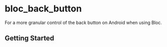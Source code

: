 # bloc_back_button

For a more granular control of the back button on Android when using Bloc.

## Getting Started

 
 
 

